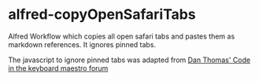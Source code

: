 # alfred-copyOpenSafariTabs
Alfred Workflow which copies all open safari tabs and pastes them as markdown references. It ignores pinned tabs.

The javascript to ignore pinned tabs was adapted from [Dan Thomas' Code in the keyboard maestro forum](https://forum.keyboardmaestro.com/t/macro-to-quickly-close-all-safari-tabs-except-pinned-and-current-one/4177/9)